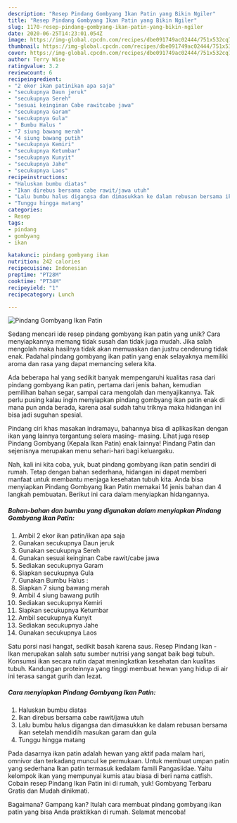 ```yaml
---
description: "Resep Pindang Gombyang Ikan Patin yang Bikin Ngiler"
title: "Resep Pindang Gombyang Ikan Patin yang Bikin Ngiler"
slug: 1170-resep-pindang-gombyang-ikan-patin-yang-bikin-ngiler
date: 2020-06-25T14:23:01.054Z
image: https://img-global.cpcdn.com/recipes/dbe091749ac02444/751x532cq70/pindang-gombyang-ikan-patin-foto-resep-utama.jpg
thumbnail: https://img-global.cpcdn.com/recipes/dbe091749ac02444/751x532cq70/pindang-gombyang-ikan-patin-foto-resep-utama.jpg
cover: https://img-global.cpcdn.com/recipes/dbe091749ac02444/751x532cq70/pindang-gombyang-ikan-patin-foto-resep-utama.jpg
author: Terry Wise
ratingvalue: 3.2
reviewcount: 6
recipeingredient:
- "2 ekor ikan patinikan apa saja"
- "secukupnya Daun jeruk"
- "secukupnya Sereh"
- "sesuai keinginan Cabe rawitcabe jawa"
- "secukupnya Garam"
- "secukupnya Gula"
- " Bumbu Halus "
- "7 siung bawang merah"
- "4 siung bawang putih"
- "secukupnya Kemiri"
- "secukupnya Ketumbar"
- "secukupnya Kunyit"
- "secukupnya Jahe"
- "secukupnya Laos"
recipeinstructions:
- "Haluskan bumbu diatas"
- "Ikan direbus bersama cabe rawit/jawa utuh"
- "Lalu bumbu halus digangsa dan dimasukkan ke dalam rebusan bersama ikan setelah mendidih masukan garam dan gula"
- "Tunggu hingga matang"
categories:
- Resep
tags:
- pindang
- gombyang
- ikan

katakunci: pindang gombyang ikan 
nutrition: 242 calories
recipecuisine: Indonesian
preptime: "PT28M"
cooktime: "PT34M"
recipeyield: "1"
recipecategory: Lunch

---
```



![Pindang Gombyang Ikan Patin](https://img-global.cpcdn.com/recipes/dbe091749ac02444/751x532cq70/pindang-gombyang-ikan-patin-foto-resep-utama.jpg)

Sedang mencari ide resep pindang gombyang ikan patin yang unik? Cara menyiapkannya memang tidak susah dan tidak juga mudah. Jika salah mengolah maka hasilnya tidak akan memuaskan dan justru cenderung tidak enak. Padahal pindang gombyang ikan patin yang enak selayaknya memiliki aroma dan rasa yang dapat memancing selera kita.

Ada beberapa hal yang sedikit banyak mempengaruhi kualitas rasa dari pindang gombyang ikan patin, pertama dari jenis bahan, kemudian pemilihan bahan segar, sampai cara mengolah dan menyajikannya. Tak perlu pusing kalau ingin menyiapkan pindang gombyang ikan patin enak di mana pun anda berada, karena asal sudah tahu triknya maka hidangan ini bisa jadi suguhan spesial.

Pindang ciri khas masakan indramayu, bahannya bisa di aplikasikan dengan ikan yang lainnya tergantung selera masing- masing. Lihat juga resep Pindang Gombyang (Kepala Ikan Patin) enak lainnya! Pindang Patin dan sejenisnya merupakan menu sehari-hari bagi keluargaku.


Nah, kali ini kita coba, yuk, buat pindang gombyang ikan patin sendiri di rumah. Tetap dengan bahan sederhana, hidangan ini dapat memberi manfaat untuk membantu menjaga kesehatan tubuh kita. Anda bisa menyiapkan Pindang Gombyang Ikan Patin memakai 14 jenis bahan dan 4 langkah pembuatan. Berikut ini cara dalam menyiapkan hidangannya.

<!--inarticleads1-->

##### Bahan-bahan dan bumbu yang digunakan dalam menyiapkan Pindang Gombyang Ikan Patin:

1. Ambil 2 ekor ikan patin/ikan apa saja
1. Gunakan secukupnya Daun jeruk
1. Gunakan secukupnya Sereh
1. Gunakan sesuai keinginan Cabe rawit/cabe jawa
1. Sediakan secukupnya Garam
1. Siapkan secukupnya Gula
1. Gunakan  Bumbu Halus :
1. Siapkan 7 siung bawang merah
1. Ambil 4 siung bawang putih
1. Sediakan secukupnya Kemiri
1. Siapkan secukupnya Ketumbar
1. Ambil secukupnya Kunyit
1. Sediakan secukupnya Jahe
1. Gunakan secukupnya Laos


Satu porsi nasi hangat, sedikit basah karena saus. Resep Pindang Ikan - Ikan merupakan salah satu sumber nutrisi yang sangat baik bagi tubuh. Konsumsi ikan secara rutin dapat meningkatkan kesehatan dan kualitas tubuh. Kandungan proteinnya yang tinggi membuat hewan yang hidup di air ini terasa sangat gurih dan lezat. 

<!--inarticleads2-->

##### Cara menyiapkan Pindang Gombyang Ikan Patin:

1. Haluskan bumbu diatas
1. Ikan direbus bersama cabe rawit/jawa utuh
1. Lalu bumbu halus digangsa dan dimasukkan ke dalam rebusan bersama ikan setelah mendidih masukan garam dan gula
1. Tunggu hingga matang


Pada dasarnya ikan patin adalah hewan yang aktif pada malam hari, omnivor dan terkadang muncul ke permukaan. Untuk membuat umpan patin yang sederhana Ikan patin termasuk kedalam famili Pangasiidae. Yaitu kelompok ikan yang mempunyai kumis atau biasa di beri nama catfish. Cobain resep Pindang Ikan Patin ini di rumah, yuk! Gombyang Terbaru Gratis dan Mudah dinikmati. 

Bagaimana? Gampang kan? Itulah cara membuat pindang gombyang ikan patin yang bisa Anda praktikkan di rumah. Selamat mencoba!
